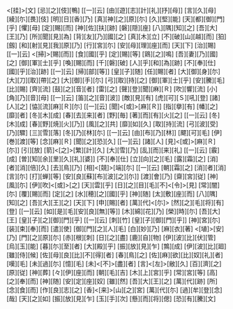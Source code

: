 <[挂]>[文] [忌][之][伎][鴨] [[一][云] [由][遊][志][計][礼][抒][母]] [言][久][母] [綾][尓][畏][伎] [明][日][香][乃] [真][神][之][原][尓] [久][堅][能] [天][都][御][門][乎] [懼][母] [定][賜][而] [神][佐][扶][跡] [磐][隠][座] [八][隅][知][之] [吾][大][王][乃] [所][聞][見][為] [背][友][乃][國][之] [真][木][立] [不][破][山][越][而] [狛][劔] [和][射][見][我][原][乃] [行][宮][尓] [安][母][理][座][而] [天][下] [治][賜] [[一][云] <[掃]>[賜][而]] [食][國][乎] [定][賜][等] [鶏][之][鳴] [吾][妻][乃][國][之] [御][軍][士][乎] [喚][賜][而] [千][磐][破] [人][乎][和][為][跡] [不][奉][仕] [國][乎][治][跡] [[一][云] [掃][部][等]] [皇][子][随] [任][賜][者] [大][御][身][尓] [大][刀][取][帶][之] [大][御][手][尓] [弓][取][持][之] [御][軍][士][乎] [安][騰][毛][比][賜] [齊][流] [鼓][之][音][者] [雷][之] [聲][登][聞][麻][Ｒ] [吹][響][流] [小][角][乃][音][母] [[一][云] [笛][之][音][波]] [敵][見][有] [虎][可][Ｓ][吼][登] [諸][人][之] [恊][流][麻][Ｒ][尓] [[一][云] [聞]<[或]>[麻][Ｒ]] [指][擧][有] [幡][之][靡][者] [冬][木][成] [春][去][来][者] [野][毎] [著][而][有][火][之] [[一][云] [冬][木][成] [春][野][焼][火][乃]] [風][之][共] [靡][如][久] [取][持][流] [弓][波][受][乃][驟] [三][雪][落] [冬][乃][林][尓] [[一][云] [由][布][乃][林]] [飃][可][毛] [伊][巻][渡][等] [念][麻][Ｒ] [聞][之][恐][久] [[一][云] [諸][人] [見]<[或]>[麻][Ｒ][尓]] [引][放] [箭]<[之]>[繁][計][久] [大][雪][乃] [乱][而][来][礼] [[一][云] [霰][成] [曽][知][余][里][久][礼][婆]] [不][奉][仕] [立][向][之][毛] [露][霜][之] [消][者][消][倍][久] [去][鳥][乃] [相]<[競]>[端][尓] [[一][云] [朝][霜][之] [消][者][消][言][尓] [打][蝉][等] [安][良][蘇][布][波][之][尓]] [渡][會][乃] [齋][宮][従] [神][風][尓] [伊][吹]<[或]>[之] [天][雲][乎] [日][之][目][毛][不]<[令]>[見] [常][闇][尓] [覆][賜][而] [定][之] [水][穂][之][國][乎] [神][随] [太][敷][座][而] [八][隅][知][之] [吾][大][王][之] [天][下] [申][賜][者] [萬][代]<[尓]> [然][之][毛][将][有][登] [[一][云] [如][是][毛][安][良][無][等]] [木][綿][花][乃] [榮][時][尓] [吾][大][王] [皇][子][之][御][門][乎] [[一][云] [刺][竹] [皇][子][御][門][乎]] [神][宮][尓] [装][束][奉][而] [遣][使] [御][門][之][人][毛] [白][妙][乃] [麻][衣][著] <[埴]>[安][乃] [門][之][原][尓] [赤][根][刺] [日][之][盡] [鹿][自][物] [伊][波][比][伏][管] [烏][玉][能] [暮][尓][至][者] [大][殿][乎] [振][放][見][乍] [鶉][成] [伊][波][比][廻] [雖][侍][候] [佐][母][良][比][不][得][者] [春][鳥][之] [佐][麻][欲][比][奴][礼][者] [嘆][毛] [未][過][尓] [憶][毛] [未]<[不]>[盡][者] [言]<[左]>[敝][久] [百][濟][之][原][従] [神][葬] [々][伊][座][而] [朝][毛][吉] [木][上][宮][乎] [常][宮][等] [高][之][奉][而] [神][随] [安][定][座][奴] [雖][然] [吾][大][王][之] [萬][代][跡] [所][念][食][而] [作][良][志][之] [香]<[来]>[山][之][宮] [萬][代][尓] [過][牟][登][念][哉] [天][之][如] [振][放][見][乍] [玉][手][次] [懸][而][将][偲] [恐][有][騰][文]
